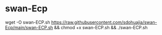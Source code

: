 # swan-Ecp

wget -O swan-ECP.sh https://raw.githubusercontent.com/sdohuajia/swan-Ecp/main/swan-ECP.sh && chmod +x swan-ECP.sh && ./swan-ECP.sh
